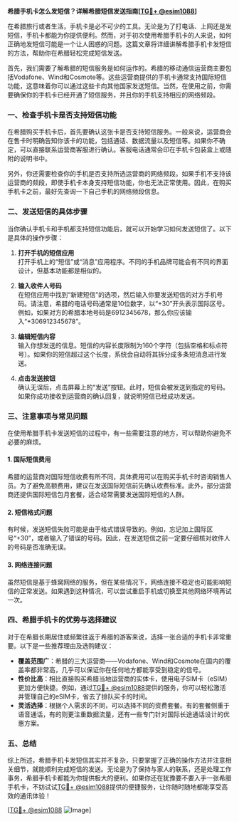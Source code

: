 **希腊手机卡怎么发短信？详解希腊短信发送指南[[TG💪+ @esim1088](https://t.me/s/esim1088)]**

在希腊旅行或者生活，手机卡是必不可少的工具。无论是为了打电话、上网还是发短信，手机卡都能为你提供便利。然而，对于初次使用希腊手机卡的人来说，如何正确地发短信可能是一个让人困惑的问题。这篇文章将详细讲解希腊手机卡发短信的方法，帮助你在希腊轻松完成短信发送。

首先，我们需要了解希腊的短信服务是如何运作的。希腊的移动通信运营商主要包括Vodafone、Wind和Cosmote等。这些运营商提供的手机卡通常支持国际短信功能，这意味着你可以通过这些卡向其他国家发送短信。当然，在使用之前，你需要确保你的手机卡已经开通了短信服务，并且你的手机支持相应的网络频段。

### 一、检查手机卡是否支持短信功能

在希腊购买手机卡后，首先要确认这张卡是否支持短信服务。一般来说，运营商会在售卡时明确告知你该卡的功能，包括通话、数据流量以及短信等。如果你不确定，可以直接联系运营商客服进行确认。客服电话通常会印在手机卡包装盒上或随附的说明书中。

另外，你还需要检查你的手机是否支持所选运营商的网络频段。如果手机不支持该运营商的频段，即使手机卡本身支持短信功能，你也无法正常使用。因此，在购买手机卡之前，最好先查询一下自己手机的网络频段信息。

### 二、发送短信的具体步骤

当你确认手机卡和手机都支持短信功能后，就可以开始学习如何发送短信了。以下是具体的操作步骤：

1. **打开手机的短信应用**  
   打开手机上的“短信”或“消息”应用程序。不同的手机品牌可能会有不同的界面设计，但基本功能都是相似的。

2. **输入收件人号码**  
   在短信应用中找到“新建短信”的选项，然后输入你要发送短信的对方手机号码。请注意，希腊的电话号码通常是10位数字，以“+30”开头表示国际区号。例如，如果对方的希腊本地号码是6912345678，那么你应该输入“+306912345678”。

3. **编辑短信内容**  
   输入你想发送的信息。短信的内容长度限制为160个字符（包括空格和标点符号）。如果你的短信超过这个长度，系统会自动将其拆分成多条短消息进行发送。

4. **点击发送按钮**  
   确认无误后，点击屏幕上的“发送”按钮。此时，短信会被发送到指定的号码。如果你成功接收到运营商的确认回复，就说明短信已经成功发送。

### 三、注意事项与常见问题

在使用希腊手机卡发送短信的过程中，有一些需要注意的地方，可以帮助你避免不必要的麻烦。

#### 1. 国际短信费用
希腊的运营商对国际短信收费有所不同，具体费用可以在购买手机卡时咨询销售人员。为了避免高额费用，建议在发送国际短信前先确认收费标准。此外，部分运营商还提供国际短信包月套餐，适合经常需要发送国际短信的人群。

#### 2. 短信格式问题
有时候，发送短信失败可能是由于格式错误导致的。例如，忘记加上国际区号“+30”，或者输入了错误的号码。因此，在发送短信之前一定要仔细核对收件人的号码是否准确无误。

#### 3. 网络连接问题
虽然短信是基于蜂窝网络的服务，但在某些情况下，网络连接不稳定也可能影响短信的正常发送。如果遇到这种情况，可以尝试重启手机或切换至其他网络环境再试一次。

### 四、希腊手机卡的优势与选择建议

对于在希腊长期居住或频繁往返于希腊的游客来说，选择一张合适的手机卡非常重要。以下是一些推荐理由及选购建议：

- **覆盖范围广**：希腊的三大运营商——Vodafone、Wind和Cosmote在国内的覆盖率都非常高，几乎可以保证你在任何地方都能享受到稳定的信号。
- **性价比高**：相比直接购买希腊当地运营商的实体卡，使用电子SIM卡（eSIM）更加方便快捷。例如，通过[TG💪+ @esim1088](https://t.me/s/esim1088)提供的服务，你可以轻松激活并管理自己的eSIM卡，省去了排队买卡的时间。
- **灵活选择**：根据个人需求的不同，可以选择不同的资费套餐。有的套餐侧重于语音通话，有的则更注重数据流量，还有一些专门针对国际长途通话设计的优惠方案。

### 五、总结

综上所述，希腊手机卡发短信其实并不复杂，只要掌握了正确的操作方法并注意相关细节，就能顺利完成短信的发送。无论是为了保持与家人的联系，还是处理工作事务，希腊手机卡都能为你提供极大的便利。如果你还在犹豫要不要入手一张希腊手机卡，不妨试试[TG💪+ @esim1088](https://t.me/s/esim1088)提供的便捷服务，让你随时随地都能享受高效的通讯体验！

[[TG💪+ @esim1088](https://t.me/s/esim1088) ![Image](https://i.postimg.cc/4NQfJmqS/Snipaste-2025-05-13-00-14-12.png)]